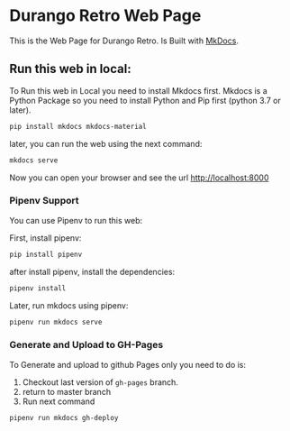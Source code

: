 # Durango Retro Web Page

This is the Web Page for Durango Retro. Is Built with [MkDocs](https://www.mkdocs.org/).

## Run this web in local:

To Run this web in Local you need to install Mkdocs first. Mkdocs is a Python Package so you need to install Python and Pip first (python 3.7 or later).

```bash
pip install mkdocs mkdocs-material
```

later, you can run the web using the next command:

```bash
mkdocs serve
```

Now you can open your browser and see the url [http://localhost:8000](http://localhost:8000)

### Pipenv Support

You can use Pipenv to run this web:

First, install pipenv:

```bash
pip install pipenv
```

after install pipenv, install the dependencies:

```bash
pipenv install
```

Later, run mkdocs using pipenv:

```bash
pipenv run mkdocs serve
```

### Generate and Upload to GH-Pages

To Generate and upload to github Pages only you need to do is:

1. Checkout last version of ```gh-pages``` branch.
2. return to master branch
3. Run next command

```bash
pipenv run mkdocs gh-deploy
```
